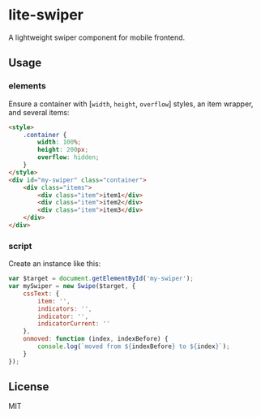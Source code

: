 # lite-swiper
A lightweight swiper component for mobile frontend.

## Usage

### elements
Ensure a container with [`width`, `height`, `overflow`] styles, an item wrapper, and several items:

```html
<style>
    .container {
        width: 100%;
        height: 200px;
        overflow: hidden;
    }
</style>
<div id="my-swiper" class="container">
    <div class="items">
        <div class="item">item1</div>
        <div class="item">item2</div>
        <div class="item">item3</div>
    </div>
</div>
```

### script
Create an instance like this:

```js
var $target = document.getElementById('my-swiper');
var mySwiper = new Swipe($target, {
    cssText: {
        item: '',
        indicators: '',
        indicator: '',
        indicatorCurrent: ''
    },
    onmoved: function (index, indexBefore) {
        console.log(`moved from ${indexBefore} to ${index}`);
    }
});
```
## License
MIT

